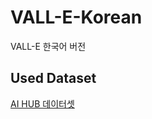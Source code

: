 # VALL-E-Korean
VALL-E 한국어 버전

## Used Dataset
[AI HUB 데이터셋](https://aihub.or.kr/aihubdata/data/view.do?currMenu=115&topMenu=100&dataSetSn=130)